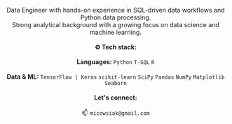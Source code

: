 <p align="center">
  Data Engineer with hands-on experience in SQL-driven data workflows and Python data processing. <br />
  Strong analytical background with a growing focus on data science and machine learning.
  <br />
  <br />
  <strong>⚙️ Tech stack:</strong>
  <br />
  <br />
  <strong>Languages: </strong>
  <code>Python</code> <code>T-SQL</code> <code>R</code>
  <br />
  <br />
  <strong>Data & ML: </strong>
  <code>TensorFlow | Keras</code> <code>scikit-learn</code> <code>SciPy</code> <code>Pandas</code> <code>NumPy</code> <code>Matplotlib</code> <code>Seaborn</code>
  <br />
  <br />
  <strong>Let's connect: </strong>
  <br />
  <br />
  📫 <code>micowsiak@gmail.com</code>
</p>
